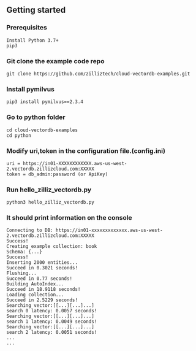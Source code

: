 ## Getting started

### Prerequisites
    Install Python 3.7+
    pip3


### Git clone the example code repo
    git clone https://github.com/zilliztech/cloud-vectordb-examples.git

### Install pymilvus
    pip3 install pymilvus==2.3.4

### Go to python folder
    cd cloud-vectordb-examples
    cd python

### Modify uri,token in the configuration file.(config.ini)
    uri = https://in01-XXXXXXXXXXXX.aws-us-west-2.vectordb.zillizcloud.com:XXXXX
    token = db_admin:password (or ApiKey)

### Run hello_zilliz_vectordb.py
    python3 hello_zilliz_vectordb.py

### It should print information on the console
    Connecting to DB: https://in01-xxxxxxxxxxxxx.aws-us-west-2.vectordb.zillizcloud.com:XXXXX
    Success!
    Creating example collection: book
    Schema: {...}
    Success!
    Inserting 2000 entities... 
    Succeed in 0.3021 seconds!
    Flushing...
    Succeed in 0.77 seconds!
    Building AutoIndex...
    Succeed in 18.9118 seconds!
    Loading collection...
    Succeed in 2.5229 seconds!
    Searching vector:[[...][...]...]
    search 0 latency: 0.0057 seconds!
    Searching vector:[[...][...]...]
    search 1 latency: 0.0049 seconds!
    Searching vector:[[...][...]...]
    search 2 latency: 0.0051 seconds!
    ...
    ...
    
